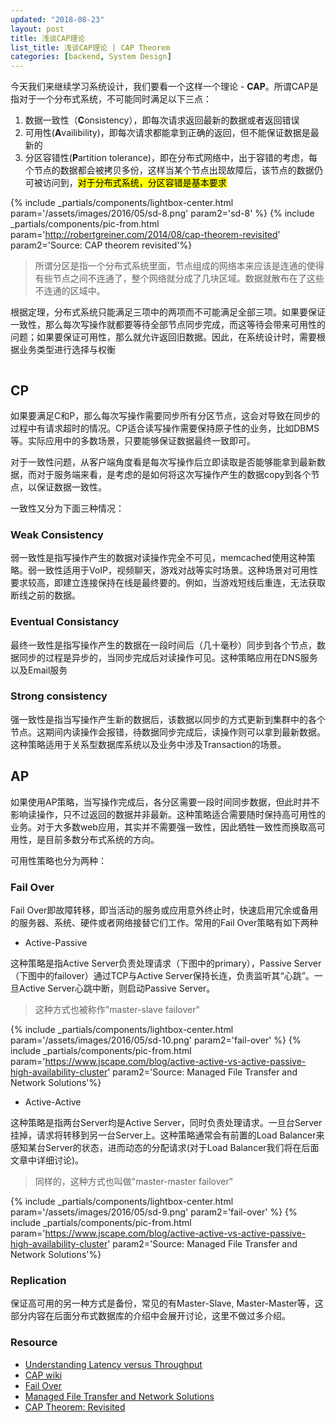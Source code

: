 ```yaml
---
updated: "2018-08-23"
layout: post
title: 浅谈CAP理论
list_title: 浅谈CAP理论 | CAP Theorem
categories: [backend, System Design]
---
```


今天我们来继续学习系统设计，我们要看一个这样一个理论 - **CAP**。所谓CAP是指对于一个分布式系统，不可能同时满足以下三点：

1. 数据一致性（**C**onsistency），即每次请求返回最新的数据或者返回错误
2. 可用性(**A**vailibility)，即每次请求都能拿到正确的返回，但不能保证数据是最新的
3. 分区容错性(**P**artition tolerance)，即在分布式网络中，出于容错的考虑，每个节点的数据都会被拷贝多份，这样当某个节点出现故障后，该节点的数据仍可被访问到，<mark>对于分布式系统，分区容错是基本要求</mark>

{% include _partials/components/lightbox-center.html param='/assets/images/2016/05/sd-8.png' param2='sd-8' %}
{% include _partials/components/pic-from.html param='http://robertgreiner.com/2014/08/cap-theorem-revisited' param2='Source: CAP theorem revisited'%}

> 所谓分区是指一个分布式系统里面，节点组成的网络本来应该是连通的使得有些节点之间不连通了，整个网络就分成了几块区域。数据就散布在了这些不连通的区域中。

根据定理，分布式系统只能满足三项中的两项而不可能满足全部三项。如果要保证一致性，那么每次写操作就都要等待全部节点同步完成，而这等待会带来可用性的问题；如果要保证可用性，那么就允许返回旧数据。因此，在系统设计时，需要根据业务类型进行选择与权衡

<img scr="{{site.baseurl}}/assets/images/2016/06/cap.png" class="md-img-center" width="80%">


## CP 

如果要满足C和P，那么每次写操作需要同步所有分区节点，这会对导致在同步的过程中有请求超时的情况。CP适合读写操作需要保持原子性的业务，比如DBMS等。实际应用中的多数场景，只要能够保证数据最终一致即可。

对于一致性问题，从客户端角度看是每次写操作后立即读取是否能够能拿到最新数据，而对于服务端来看，是考虑的是如何将这次写操作产生的数据copy到各个节点，以保证数据一致性。

一致性又分为下面三种情况：

### Weak Consistency

弱一致性是指写操作产生的数据对读操作完全不可见，memcached使用这种策略。弱一致性适用于VoIP，视频聊天，游戏对战等实时场景。这种场景对可用性要求较高，即建立连接保持在线是最终要的。例如，当游戏短线后重连，无法获取断线之前的数据。

### Eventual Consistancy

最终一致性是指写操作产生的数据在一段时间后（几十毫秒）同步到各个节点，数据同步的过程是异步的，当同步完成后对读操作可见。这种策略应用在DNS服务以及Email服务

### Strong consistency

强一致性是指当写操作产生新的数据后，该数据以同步的方式更新到集群中的各个节点。这期间内读操作会报错，待数据同步完成后，读操作则可以拿到最新数据。这种策略适用于关系型数据库系统以及业务中涉及Transaction的场景。

## AP

如果使用AP策略，当写操作完成后，各分区需要一段时间同步数据，但此时并不影响读操作，只不过返回的数据并非最新。这种策略适合需要随时保持高可用性的业务。对于大多数web应用，其实并不需要强一致性，因此牺牲一致性而换取高可用性，是目前多数分布式系统的方向。

可用性策略也分为两种：

### Fail Over

Fail Over即故障转移，即当活动的服务或应用意外终止时，快速启用冗余或备用的服务器、系统、硬件或者网络接替它们工作。常用的Fail Over策略有如下两种

- Active-Passive

这种策略是指Active Server负责处理请求（下图中的primary），Passive Server（下图中的failover）通过TCP与Active Server保持长连，负责监听其“心跳”。一旦Active Server心跳中断，则启动Passive Server。

> 这种方式也被称作"master-slave failover"

{% include _partials/components/lightbox-center.html param='/assets/images/2016/05/sd-10.png' param2='fail-over' %}
{% include _partials/components/pic-from.html param='https://www.jscape.com/blog/active-active-vs-active-passive-high-availability-cluster' param2='Source: Managed File Transfer and Network Solutions'%}

-  Active-Active

这种策略是指两台Server均是Active Server，同时负责处理请求。一旦台Server挂掉，请求将转移到另一台Server上。这种策略通常会有前置的Load Balancer来感知某台Server的状态，进而动态的分配请求(对于Load Balancer我们将在后面文章中详细讨论)。

> 同样的，这种方式也叫做"master-master failover"

{% include _partials/components/lightbox-center.html param='/assets/images/2016/05/sd-9.png' param2='fail-over' %}
{% include _partials/components/pic-from.html param='https://www.jscape.com/blog/active-active-vs-active-passive-high-availability-cluster' param2='Source: Managed File Transfer and Network Solutions'%}

### Replication

保证高可用的另一种方式是备份，常见的有Master-Slave, Master-Master等，这部分内容在后面分布式数据库的介绍中会展开讨论，这里不做过多介绍。

### Resource

- [Understanding Latency versus Throughput](https://community.cadence.com/cadence_blogs_8/b/sd/posts/understanding-latency-vs-throughput)
- [CAP wiki](https://zh.wikipedia.org/wiki/CAP%E5%AE%9A%E7%90%86)
- [Fail Over](https://zh.wikipedia.org/wiki/%E6%95%85%E9%9A%9C%E8%BD%AC%E7%A7%BB)
- [Managed File Transfer and Network Solutions](https://www.jscape.com/blog/active-active-vs-active-passive-high-availability-cluster)
- [CAP Theorem: Revisited](http://robertgreiner.com/2014/08/cap-theorem-revisited/)